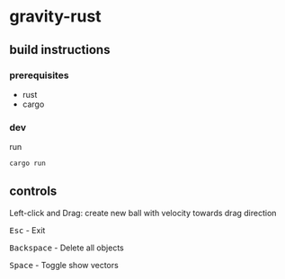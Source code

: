 # gravity-rust
## build instructions
### prerequisites
- rust
- cargo

### dev
run 
```sh
cargo run
```

## controls
Left-click and Drag: create new ball with velocity towards drag direction

<kbd>Esc</kbd> - Exit

<kbd>Backspace</kbd> - Delete all objects

<kbd>Space</kbd> - Toggle show vectors
